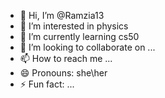 - 👋 Hi, I’m @Ramzia13
- 👀 I’m interested in physics
- 🌱 I’m currently learning cs50
- 💞️ I’m looking to collaborate on ...
- 📫 How to reach me ...
- 😄 Pronouns: she\her
- ⚡ Fun fact: ...

<!---
Ramzia13/Ramzia13 is a ✨ special ✨ repository because its `README.md` (this file) appears on your GitHub profile.
You can click the Preview link to take a look at your changes.
--->
